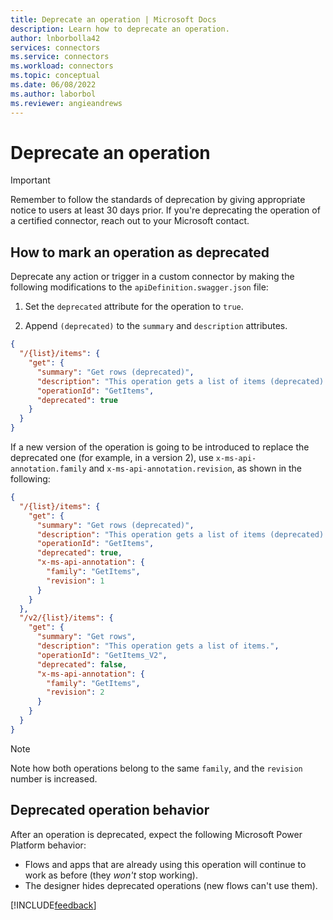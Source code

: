 ```yaml
---
title: Deprecate an operation | Microsoft Docs
description: Learn how to deprecate an operation.
author: lnborbolla42
services: connectors
ms.service: connectors
ms.workload: connectors
ms.topic: conceptual
ms.date: 06/08/2022
ms.author: laborbol
ms.reviewer: angieandrews
---
```


# Deprecate an operation

> [!IMPORTANT]
> Remember to follow the standards of deprecation by giving appropriate notice to users at least 30 days prior. If you're deprecating the operation of a certified connector, reach out to your Microsoft contact.

## How to mark an operation as deprecated

Deprecate any action or trigger in a custom connector by making the following modifications to the `apiDefinition.swagger.json` file:

1. Set the `deprecated` attribute for the operation to `true`.

1. Append `(deprecated)` to the `summary` and `description` attributes.

```json
{
  "/{list}/items": {
    "get": {
      "summary": "Get rows (deprecated)",
      "description": "This operation gets a list of items (deprecated).",
      "operationId": "GetItems",
      "deprecated": true
    }
  }
}
```

If a new version of the operation is going to be introduced to replace the deprecated one (for example, in a version 2), use `x-ms-api-annotation.family` and `x-ms-api-annotation.revision`, as shown in the following:

```json
{
  "/{list}/items": {
    "get": {
      "summary": "Get rows (deprecated)",
      "description": "This operation gets a list of items (deprecated).",
      "operationId": "GetItems",
      "deprecated": true,
      "x-ms-api-annotation": {
        "family": "GetItems",
        "revision": 1
      }
    }
  },
  "/v2/{list}/items": {
    "get": {
      "summary": "Get rows",
      "description": "This operation gets a list of items.",
      "operationId": "GetItems_V2",
      "deprecated": false,
      "x-ms-api-annotation": {
        "family": "GetItems",
        "revision": 2
      }
    }
  }
}
```

> [!Note]
> Note how both operations belong to the same `family`, and the `revision` number is increased.

## Deprecated operation behavior

After an operation is deprecated, expect the following Microsoft Power Platform behavior:

- Flows and apps that are already using this operation will continue to work as before (they *won't* stop working).
- The designer hides deprecated operations (new flows can't use them).

[!INCLUDE[feedback](../includes/feedback.md)]
